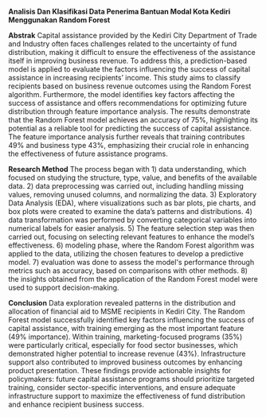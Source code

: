 **Analisis Dan Klasifikasi Data Penerima Bantuan Modal Kota Kediri Menggunakan Random Forest**

**Abstrak**
Capital assistance provided by the Kediri City Department of Trade and Industry often faces challenges related to the uncertainty of fund distribution, making it difficult to ensure the effectiveness of the assistance itself in improving business revenue. To address this, a prediction-based model is applied to evaluate the factors influencing the success of capital assistance in increasing recipients’ income. This study aims to classify recipients based on business revenue outcomes using the Random Forest algorithm. Furthermore, the model identifies key factors affecting the success of assistance and offers recommendations for optimizing future distribution through feature importance analysis. The results demonstrate that the Random Forest model achieves an accuracy of 75%, highlighting its potential as a reliable tool for predicting the success of capital assistance. The feature importance analysis further reveals that training contributes 49% and business type 43%, emphasizing their crucial role in enhancing the effectiveness of future assistance programs.

**Research Method**
The process began with 1) data understanding, which focused on studying the structure, type, value, and benefits of the available data. 2) data preprocessing was carried out, including handling missing values, removing unused columns, and normalizing the data. 3) Exploratory Data Analysis (EDA), where visualizations such as bar plots, pie charts, and box plots were created to examine the data’s patterns and distributions. 4) data transformation was performed by converting categorical variables into numerical labels for easier analysis. 5) The feature selection step was then carried out, focusing on selecting relevant features to enhance the model’s effectiveness. 6) modeling phase, where the Random Forest algorithm was applied to the data, utilizing the chosen features to develop a predictive model. 7) evaluation was done to assess the model's performance through metrics such as accuracy, based on comparisons with other methods. 8) the insights obtained from the application of the Random Forest model were used to support decision-making.

**Conclusion**
Data exploration revealed patterns in the distribution and allocation of financial aid to MSME recipients in Kediri City. The Random Forest model successfully identified key factors influencing the success of capital assistance, with training emerging as the most important feature (49% importance). Within training, marketing-focused programs (35%) were particularly critical, especially for food sector businesses, which demonstrated higher potential to increase revenue (43%). Infrastructure support also contributed to improved business outcomes by enhancing product presentation. These findings provide actionable insights for policymakers: future capital assistance programs should prioritize targeted training, consider sector-specific interventions, and ensure adequate infrastructure support to maximize the effectiveness of fund distribution and enhance recipient business success.

